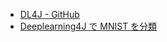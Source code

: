 

- [DL4J - GitHub](https://github.com/eclipse/deeplearning4j)
- [Deeplearning4J で MNIST を分類](https://fits.hatenablog.com/entry/2016/10/10/212019)
